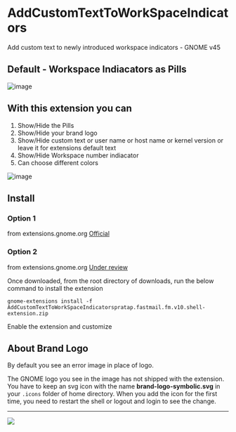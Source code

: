 # AddCustomTextToWorkSpaceIndicators
Add custom text to newly introduced workspace indicators - GNOME v45

## Default - Workspace Indiacators as Pills
![image](https://github.com/PRATAP-KUMAR/AddCustomTextToWorkSpaceIndicators/assets/40719899/619e25c9-9d55-493b-a378-b011f4e40e2f)

## With this extension you can
1. Show/Hide the Pills
2. Show/Hide your brand logo
3. Show/Hide custom text or user name or host name or kernel version or leave it for extensions default text
4. Show/Hide Workspace number indiacator
5. Can choose different colors

![image](https://github.com/PRATAP-KUMAR/AddCustomTextToWorkSpaceIndicators/assets/40719899/8464bf74-ef44-4ee2-bb56-2a99d00e7939)

## Install
### Option 1
from extensions.gnome.org <a href="https://extensions.gnome.org/extension/6272/add-custom-text-to-workspace-indicators/">Official</a>

### Option 2
from extensions.gnome.org <a href="https://extensions.gnome.org/review/download/48159.shell-extension.zip">Under review</a>

Once downloaded, from the root directory of downloads, run the below command to install the extension
```
gnome-extensions install -f AddCustomTextToWorkSpaceIndicatorspratap.fastmail.fm.v10.shell-extension.zip
```
Enable the extension and customize

## About Brand Logo
By default you see an error image in place of logo.

The GNOME logo you see in the image has not shipped with the extension.
You have to keep an svg icon with the name **brand-logo-symbolic.svg** in your `.icons` folder of home directory.
When you add the icon for the first time, you need to restart the shell or logout and login to see the change.

<hr/>

<a href="https://www.buymeacoffee.com/pratappanabaka"><img src="https://img.buymeacoffee.com/button-api/?text=Wish to BuyMeACoffee ?&emoji=☕&slug=pratappanabaka&button_colour=40DCA5&font_colour=ffffff&font_family=Cookie&outline_colour=000000&coffee_colour=FFDD00" /></a>

